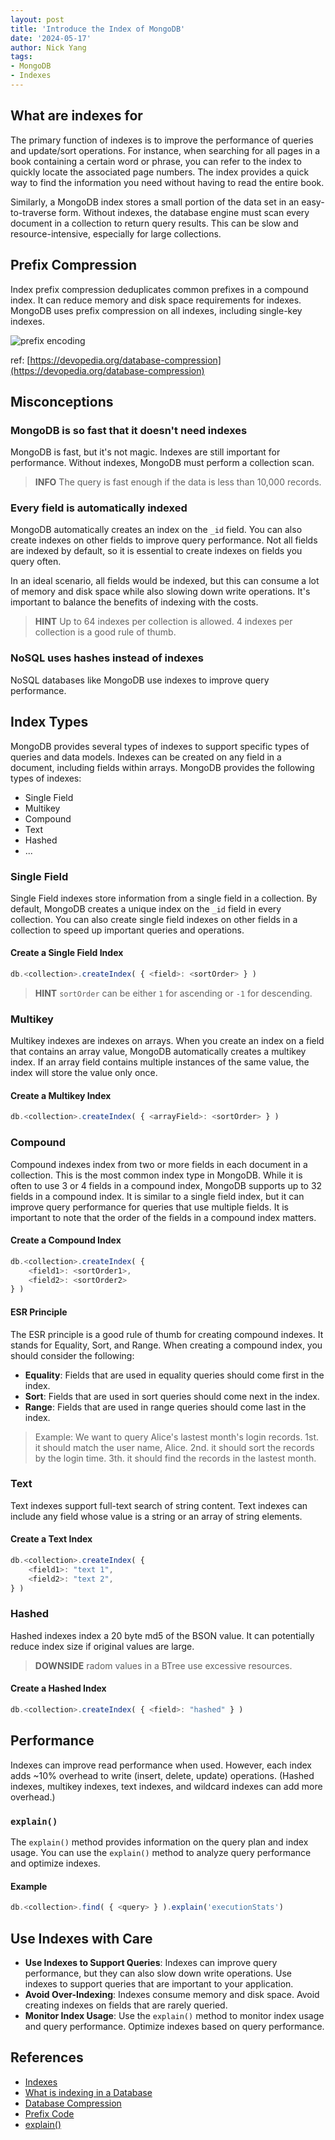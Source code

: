 ```yaml
---
layout: post
title: 'Introduce the Index of MongoDB'
date: '2024-05-17'
author: Nick Yang
tags:
- MongoDB
- Indexes
---
```


## What are indexes for

The primary function of indexes is to improve the performance of queries and update/sort operations. For instance, when searching for all pages in a book containing a certain word or phrase, you can refer to the index to quickly locate the associated page numbers. The index provides a quick way to find the information you need without having to read the entire book.

Similarly, a MongoDB index stores a small portion of the data set in an easy-to-traverse form. Without indexes, the database engine must scan every document in a collection to return query results. This can be slow and resource-intensive, especially for large collections.

## Prefix Compression

Index prefix compression deduplicates common prefixes in a compound index. It can reduce memory and disk space requirements for indexes. MongoDB uses prefix compression on all indexes, including single-key indexes.

![prefix encoding](https://devopedia.org/images/article/159/6930.1553271271.jpg)

ref: [https://devopedia.org/database-compression](https://devopedia.org/database-compression)

## Misconceptions

### MongoDB is so fast that it doesn't need indexes

MongoDB is fast, but it's not magic. Indexes are still important for performance. Without indexes, MongoDB must perform a collection scan.

> **INFO** The query is fast enough if the data is less than 10,000 records.

### Every field is automatically indexed

MongoDB automatically creates an index on the `_id` field. You can also create indexes on other fields to improve query performance. Not all fields are indexed by default, so it is essential to create indexes on fields you query often.

In an ideal scenario, all fields would be indexed, but this can consume a lot of memory and disk space while also slowing down write operations. It's important to balance the benefits of indexing with the costs.

> **HINT** Up to 64 indexes per collection is allowed. 4 indexes per collection is a good rule of thumb.

### NoSQL uses hashes instead of indexes

NoSQL databases like MongoDB use indexes to improve query performance.

## Index Types

MongoDB provides several types of indexes to support specific types of queries and data models. Indexes can be created on any field in a document, including fields within arrays. MongoDB provides the following types of indexes:

- Single Field
- Multikey
- Compound
- Text
- Hashed
- ...

### Single Field

 Single Field indexes store information from a single field in a collection. By default, MongoDB creates a unique index on the `_id` field in every collection. You can also create single field indexes on other fields in a collection to speed up important queries and operations.

#### Create a Single Field Index

```javascript
db.<collection>.createIndex( { <field>: <sortOrder> } )
```

> **HINT** `sortOrder` can be either `1` for ascending or `-1` for descending.

### Multikey

Multikey indexes are indexes on arrays. When you create an index on a field that contains an array value, MongoDB automatically creates a multikey index. If an array field contains multiple instances of the same value, the index will store the value only once.

#### Create a Multikey Index

```javascript
db.<collection>.createIndex( { <arrayField>: <sortOrder> } )
```

### Compound

Compound indexes index from two or more fields in each document in a collection. This is the most common index type in MongoDB. While it is often to use 3 or 4 fields in a compound index, MongoDB supports up to 32 fields in a compound index. It is similar to a single field index, but it can improve query performance for queries that use multiple fields. It is important to note that the order of the fields in a compound index matters.

#### Create a Compound Index

```javascript
db.<collection>.createIndex( { 
    <field1>: <sortOrder1>,
    <field2>: <sortOrder2> 
} )
```

#### ESR Principle

The ESR principle is a good rule of thumb for creating compound indexes. It stands for Equality, Sort, and Range. When creating a compound index, you should consider the following:

- **Equality**: Fields that are used in equality queries should come first in the index.
- **Sort**: Fields that are used in sort queries should come next in the index.
- **Range**: Fields that are used in range queries should come last in the index.

> Example:
> We want to query Alice's lastest month's login records.
> 1st. it should match the user name, Alice.
> 2nd. it should sort the records by the login time.
> 3th. it should find the records in the lastest month.

### Text

Text indexes support full-text search of string content. Text indexes can include any field whose value is a string or an array of string elements.

#### Create a Text Index

```javascript
db.<collection>.createIndex( { 
    <field1>: "text 1",
    <field2>: "text 2", 
} )
```

### Hashed

Hashed indexes index a 20 byte md5 of the BSON value. It can potentially reduce index size if original values are large.

> **DOWNSIDE** radom values in a BTree use excessive resources.

#### Create a Hashed Index

```javascript
db.<collection>.createIndex( { <field>: "hashed" } )
```

## Performance

Indexes can improve read performance when used. However, each index adds ~10% overhead to write (insert, delete, update) operations. (Hashed indexes, multikey indexes, text indexes, and wildcard indexes can add more overhead.)

### `explain()`

The `explain()` method provides information on the query plan and index usage. You can use the `explain()` method to analyze query performance and optimize indexes.

#### Example

```javascript
db.<collection>.find( { <query> } ).explain('executionStats')
```

## Use Indexes with Care

- **Use Indexes to Support Queries**: Indexes can improve query performance, but they can also slow down write operations. Use indexes to support queries that are important to your application.
- **Avoid Over-Indexing**: Indexes consume memory and disk space. Avoid creating indexes on fields that are rarely queried.
- **Monitor Index Usage**: Use the `explain()` method to monitor index usage and query performance. Optimize indexes based on query performance.

## References

- [Indexes](https://docs.mongodb.com/manual/indexes/)
- [What is indexing in a Database](https://www.mongodb.com/resources/basics/databases/database-index)
- [Database Compression](https://devopedia.org/database-compression)
- [Prefix Code](https://www.sciencedirect.com/topics/mathematics/prefix-code#:~:text=In%20other%20words%2C%20a%20prefix,bits%20to%20a%20shorter%20codeword.)
- [explain()](https://www.mongodb.com/docs/manual/reference/command/explain/)
